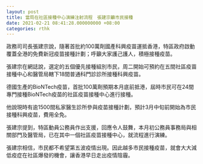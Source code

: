 ```yaml
---
layout: post
title: 當局在社區接種中心演練注射流程　張建宗籲市民接種
date: 2021-02-21 08:41:28.000000000 +08:00
categories: rthk
---
```


政務司司長張建宗說，隨著首批約100萬劑國產科興疫苗運抵香港，特區政府啟動覆蓋全港的免費新冠疫苗接種計劃；呼籲大家護己護人，積極接種疫苗。

張建宗在網誌說，選定的五個優先接種組別市民，周二開始可預約在五間社區疫苗接種中心和醫管局轄下18間普通科門診診所接種科興疫苗。

德國生產的BioNTech疫苗，首批100萬劑預期本月底前抵港，屆時市民可在24間專門接種BioNTech疫苗的社區疫苗接種中心進行接種。

他說現時有逾1500間私家醫生診所參與疫苗接種計劃，預計3月中旬前開始為市民接種科興疫苗，費用全免。

張建宗提到，特區動員公務員作出支援，回應令人鼓舞，本月初公務員事務局與相關部門及醫管局，已在其中一個社區疫苗接種中心，就流程進行演練。

張建宗相信，市民都不希望第五波疫情出現。因此越多市民接種疫苗，就會大大減低疫症在社區爆發的機會，讓香港早日走出疫情陰霾。
